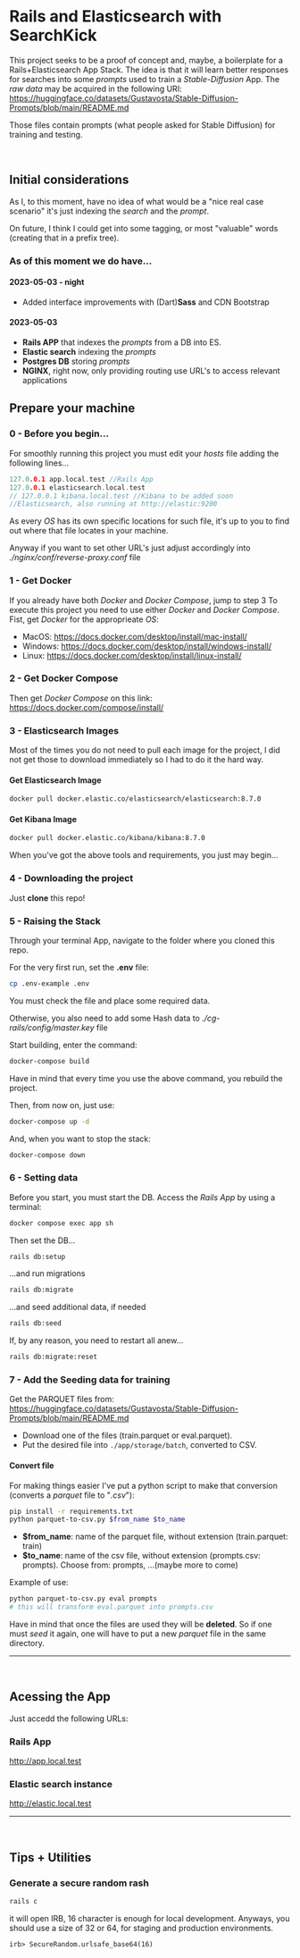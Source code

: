 # Rails and Elasticsearch with SearchKick

This project seeks to be a proof of concept and, maybe, a boilerplate for a Rails+Elasticsearch App Stack.
The idea is that it will learn better responses for searches into some *prompts* used to train a *Stable-Diffusion* App. The *raw data* may be acquired in the following URI: https://huggingface.co/datasets/Gustavosta/Stable-Diffusion-Prompts/blob/main/README.md

Those files contain prompts (what people asked for Stable Diffusion) for training and testing.

<br>

## Initial considerations
As I, to this moment, have no idea of what would be a "nice real case scenario" it's just indexing the *search* and the *prompt*.

On future, I think I could get into some tagging, or most "valuable" words (creating that in a prefix tree).

### As of this moment we do have...

#### 2023-05-03 - night
- Added interface improvements with (Dart)**Sass** and CDN Bootstrap

#### 2023-05-03
- **Rails APP** that indexes the *prompts* from a DB into ES.
- **Elastic search** indexing the *prompts*
- **Postgres DB** storing *prompts*
- **NGINX**, right now, only providing routing use URL's to access relevant applications

## Prepare your machine

### 0 - Before you begin...
For smoothly running this project you must edit your _hosts_ file adding the following lines...
```C
127.0.0.1 app.local.test //Rails App
127.0.0.1 elasticsearch.local.test 
// 127.0.0.1 kibana.local.test //Kibana to be added soon
//Elasticsearch, also running at http://elastic:9200
```
As every _OS_ has its own specific locations for such file, it's up to you to find out where that file locates in your machine.

Anyway if you want to set other URL's just adjust accordingly into *./nginx/conf/reverse-proxy.conf* file


### 1 - Get Docker
If you already have both *Docker* and *Docker Compose*, jump to step 3
To execute this project you need to use either _Docker_ and _Docker Compose_.
Fist, get *Docker* for the approprieate _OS_:
- MacOS: https://docs.docker.com/desktop/install/mac-install/
- Windows: https://docs.docker.com/desktop/install/windows-install/
- Linux: https://docs.docker.com/desktop/install/linux-install/

### 2 - Get Docker Compose
Then get *Docker Compose* on this link: https://docs.docker.com/compose/install/

### 3 - Elasticsearch Images
Most of the times you do not need to pull each image for the project, I did not get those to download immediately so I had to do it the hard way.

#### Get Elasticsearch Image
```bash
docker pull docker.elastic.co/elasticsearch/elasticsearch:8.7.0
```

#### Get Kibana Image
```bash
docker pull docker.elastic.co/kibana/kibana:8.7.0
```

When you've got the above tools and requirements, you just may begin...

### 4 - Downloading the project

Just **clone** this repo!

### 5 - Raising the Stack

Through your terminal App, navigate to the folder where you cloned this repo.

For the very first run, set the **.env** file:
```Bash
cp .env-example .env
```
You must check the file and place some required data.

Otherwise, you also need to add some Hash data to *./cg-rails/config/master.key* file

Start building, enter the command:
```Bash
docker-compose build
```

Have in mind that every time you use the above command, you rebuild the project.

Then, from now on, just use:
```Bash
docker-compose up -d
```

And, when you want to stop the stack:
```Bash
docker-compose down
```

### 6 - Setting data

Before you start, you must start the DB.
Access the *Rails App* by using a terminal:
```bash
docker compose exec app sh
```
Then set the DB...
```bash
rails db:setup
```
...and run migrations
```bash
rails db:migrate
```
...and seed additional data, if needed
```bash
rails db:seed
```
If, by any reason, you need to restart all anew...
```bash
rails db:migrate:reset
```


### 7 - Add the Seeding data for training

Get the PARQUET files from: https://huggingface.co/datasets/Gustavosta/Stable-Diffusion-Prompts/blob/main/README.md

- Download one of the files (train.parquet or eval.parquet).
- Put the desired file into ```./app/storage/batch```, converted to CSV.

#### Convert file
For making things easier I've put a python script to make that conversion (converts a *parquet* file to "*.csv*"):
```bash
pip install -r requirements.txt
python parquet-to-csv.py $from_name $to_name
```
- **$from_name**: name of the parquet file, without extension (train.parquet: train)
- **$to_name**: name of the csv file, without extension (prompts.csv: prompts). Choose from: prompts, ...(maybe more to come)

Example of use:
```bash
python parquet-to-csv.py eval prompts
# this will transform eval.parquet into prompts.csv
```

Have in mind that once the files are used they will be **deleted**. So if one must *seed* it again, one will have to put a new *parquet* file in the same directory.

___
</br>

## Acessing the App
Just accedd the following URLs:
### Rails App
http://app.local.test
### Elastic search instance
http://elastic.local.test
___
</br>

## Tips + Utilities

### Generate a secure random rash

```bash
rails c
```
it will open IRB, 16 character is enough for local development. Anyways, you should use a size of 32 or 64, for staging and production environments.
```irb
irb> SecureRandom.urlsafe_base64(16)
```
